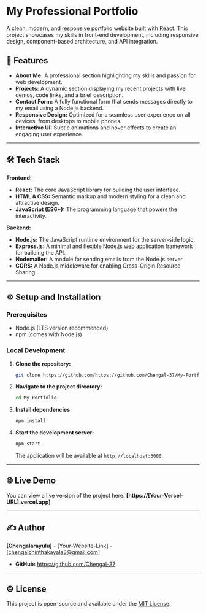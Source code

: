# My Professional Portfolio

A clean, modern, and responsive portfolio website built with React. This project showcases my skills in front-end development, including responsive design, component-based architecture, and API integration.

## 🚀 Features

* **About Me:** A professional section highlighting my skills and passion for web development.
* **Projects:** A dynamic section displaying my recent projects with live demos, code links, and a brief description.
* **Contact Form:** A fully functional form that sends messages directly to my email using a Node.js backend.
* **Responsive Design:** Optimized for a seamless user experience on all devices, from desktops to mobile phones.
* **Interactive UI:** Subtle animations and hover effects to create an engaging user experience.

---

## 🛠️ Tech Stack

**Frontend:**
* **React:** The core JavaScript library for building the user interface.
* **HTML & CSS:** Semantic markup and modern styling for a clean and attractive design.
* **JavaScript (ES6+):** The programming language that powers the interactivity.

**Backend:**
* **Node.js:** The JavaScript runtime environment for the server-side logic.
* **Express.js:** A minimal and flexible Node.js web application framework for building the API.
* **Nodemailer:** A module for sending emails from the Node.js server.
* **CORS:** A Node.js middleware for enabling Cross-Origin Resource Sharing.

---

## ⚙️ Setup and Installation

### Prerequisites

* Node.js (LTS version recommended)
* npm (comes with Node.js)

### Local Development

1.  **Clone the repository:**
    ```bash
    git clone https://github.com/https://github.com/Chengal-37/My-Portfolio.git
    ```
2.  **Navigate to the project directory:**
    ```bash
    cd My-Portfolio
    ```
3.  **Install dependencies:**
    ```bash
    npm install
    ```
4.  **Start the development server:**
    ```bash
    npm start
    ```
    The application will be available at `http://localhost:3000`.

---

## 🌐 Live Demo

You can view a live version of the project here:
**[https://[Your-Vercel-URL].vercel.app]**

---

## ✍️ Author

**[Chengalarayulu]** - [Your-Website-Link] - [chengalchinthakayala3@gmail.com]

* **GitHub:** https://github.com/Chengal-37

---

## ©️ License

This project is open-source and available under the [MIT License](https://github.com/Chengal-37/My-Portfolio/blob/main/LICENSE).